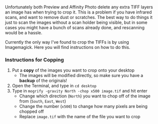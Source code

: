 Unfortunately both Preview and Affinity Photo delete any extra TIFF layers an image has when trying to crop it. This is a problem if you have infrared scans, and want to remove dust or scratches.
The best way to do things it just to scan the images without a scan holder being visible, but in some cases you might have a bunch of scans already done, and rescanning would be a hassle.

Currently the only way I've found to crop the TIFFs is by using Imagemagick. Here you will find instructions on how to do this.

### Instructions for Copping

1. Put a **copy** of the images you want to crop onto your desktop
	- The images will be modified directly, so make sure you have a **backup** of the originals!
2. Open the Terminal, and type in `cd desktop`
3. Type in `mogrify -gravity North -chop x500 image.tif` and hit enter
	- Change which direction (`North`) you want to chop off of the image from (`South`,  `East`, `West`)
	- Change the number (`x500`) to change how many pixels are being chopped off
	- Replace `image.tif` with the name of the file you want to crop
